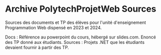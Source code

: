 # Archive PolytechProjetWeb Sources

Sources des documents et TP des élèves pour l'unité d'enseignement Programmation Web dispensé en 2023 et 2024.

Docs : Référence au powerpoint du cours, hébergé sur slides.com. Enoncé des TP donné aux étudiants.
Sources : Projets .NET que les étudiants devaient fournir à partir des TP.
